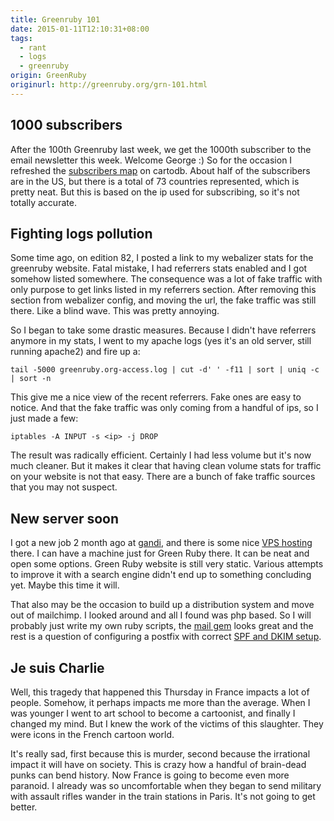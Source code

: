 ```yaml
---
title: Greenruby 101
date: 2015-01-11T12:10:31+08:00
tags:
  - rant
  - logs
  - greenruby
origin: GreenRuby
originurl: http://greenruby.org/grn-101.html
---
```

## 1000 subscribers

After the 100th Greenruby last week, we get the 1000th subscriber to the email
newsletter this week. Welcome George :) So for the occasion I refreshed the
[subscribers map][1] on cartodb. About half of the subscribers are in the US,
but there is a total of 73 countries represented, which is pretty neat. But
this is based on the ip used for subscribing, so it's not totally accurate.

## Fighting logs pollution

Some time ago, on edition 82, I posted a link to my webalizer stats for the
greenruby website. Fatal mistake, I had referrers stats enabled and I got
somehow listed somewhere. The consequence was a lot of fake traffic with only
purpose to get links listed in my referrers section. After removing this
section from webalizer config, and moving the url, the fake traffic was still
there. Like a blind wave. This was pretty annoying.

So I began to take some drastic measures. Because I didn't have referrers
anymore in my stats, I went to my apache logs (yes it's an old server, still
running apache2) and fire up a:

    tail -5000 greenruby.org-access.log | cut -d' ' -f11 | sort | uniq -c | sort -n

This give me a nice view of the recent referrers. Fake ones are easy to
notice. And that the fake traffic was only coming from a handful of ips, so I
just made a few:

    iptables -A INPUT -s <ip> -j DROP

The result was radically efficient. Certainly I had less volume but it's now
much cleaner. But it makes it clear that having clean volume stats for traffic
on your website is not that easy. There are a bunch of fake traffic sources
that you may not suspect.

## New server soon

I got a new job 2 month ago at [gandi][2], and there is some nice [VPS
hosting][3] there. I can have a machine just for Green Ruby there. It can be
neat and open some options. Green Ruby website is still very static. Various
attempts to improve it with a search engine didn't end up to something
concluding yet. Maybe this time it will.

That also may be the occasion to build up a distribution system and move out
of mailchimp. I looked around and all I found was php based. So I will
probably just write my own ruby scripts, the [mail gem][4] looks great and the
rest is a question of configuring a postfix with correct [SPF and DKIM
setup][5].

## Je suis Charlie

Well, this tragedy that happened this Thursday in France impacts a lot of
people. Somehow, it perhaps impacts me more than the average. When I was
younger I went to art school to become a cartoonist, and finally I changed my
mind. But I knew the work of the victims of this slaughter. They were icons in
the French cartoon world.

It's really sad, first because this is murder, second because the irrational
impact it will have on society. This is crazy how a handful of brain-dead
punks can bend history. Now France is going to become even more paranoid. I
already was so uncomfortable when they began to send military with assault
rifles wander in the train stations in Paris. It's not going to get better.

[1]: http://mose.cartodb.com/viz/6a4d431e-d6b7-11e3-8757-0e10bcd91c2b/embed_map
[2]: http://gandi.net
[3]: https://www.gandi.net/hosting/iaas
[4]: https://github.com/mikel/mail
[5]: http://www.linuxlasse.net/linux/howtos/Postfix_with_DKIM_%28OpenDKIM%29_and_SPF
